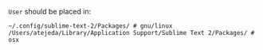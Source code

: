 `User` should be placed in:

```
~/.config/sublime-text-2/Packages/ # gnu/linux
/Users/atejeda/Library/Application Support/Sublime Text 2/Packages/ # osx
```

